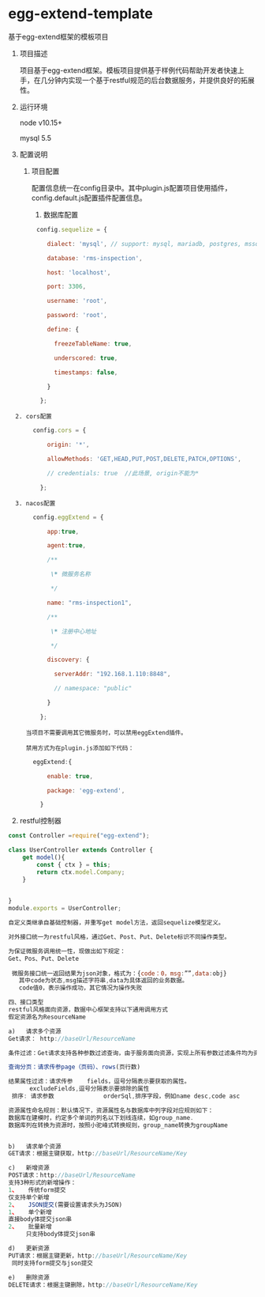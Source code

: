 # egg-extend-template
基于egg-extend框架的模板项目



1. 项目描述

   项目基于egg-extend框架。模板项目提供基于样例代码帮助开发者快速上手，在几分钟内实现一个基于restful规范的后台数据服务，并提供良好的拓展性。

   

2. 运行环境

   node v10.15+

   mysql 5.5

   

3. 配置说明

   1. 项目配置

      配置信息统一在config目录中。其中plugin.js配置项目使用插件，config.default.js配置插件配置信息。

      1. 数据库配置
  ```javascript
          config.sequelize = {

         ​    dialect: 'mysql', // support: mysql, mariadb, postgres, mssql

         ​    database: 'rms-inspection',

         ​    host: 'localhost',

         ​    port: 3306,

         ​    username: 'root',

         ​    password: 'root',

         ​    define: {

         ​      freezeTableName: true,

         ​      underscored: true,

         ​      timestamps: false,

         ​    }

           };
```
      2. cors配置
  ```javascript
         config.cors = {

         ​    origin: '*',

         ​    allowMethods: 'GET,HEAD,PUT,POST,DELETE,PATCH,OPTIONS',

         ​    // credentials: true  //此场景, origin不能为*

           };
```
      3. nacos配置
  ```javascript
         config.eggExtend = {

         ​    app:true,

         ​    agent:true,

         ​    /**

         ​     \* 微服务名称

         ​     */

         ​    name: "rms-inspection1",

         ​    /**

         ​     \* 注册中心地址

         ​     */

         ​    discovery: {

         ​      serverAddr: "192.168.1.110:8848",

         ​      // namespace: "public"

         ​    }

           };
  ```

         当项目不需要调用其它微服务时，可以禁用eggExtend插件。

         禁用方式为在plugin.js添加如下代码：
  ```javascript
         eggExtend:{

         ​    enable: true,

         ​    package: 'egg-extend',

           }
```
      

   2. restful控制器

   ```javascript
   const Controller =require("egg-extend");
   
   class UserController extends Controller {
       get model(){
           const { ctx } = this;
           return ctx.model.Company;
       }
   
       
   }
   module.exports = UserController;
   
   自定义类继承自基础控制器，并重写get model方法，返回sequelize模型定义。
   
   对外接口统一为restful风格，通过Get、Post、Put、Delete标识不同操作类型。
   
   为保证微服务调用统一性，现做出如下规定：
   Get、Pos、Put、Delete
   	
   	微服务接口统一返回结果为json对象，格式为：{code：0，msg:””,data:obj}
      其中code为状态,msg描述字符串,data为具体返回的业务数据。
      code值0，表示操作成功，其它情况为操作失败
   
   四、接口类型
   restful风格面向资源，数据中心框架支持以下通用调用方式
   假定资源名为ResourceName
   
   a)	请求多个资源
   Get请求： http://baseUrl/ResourceName
   
   条件过滤：Get请求支持各种参数过滤查询，由于服务面向资源，实现上所有参数过滤条件均为资源属性。
   
   查询分页：请求传参page（页码）、rows(页行数)
   
   结果属性过滤：请求传参    fields，逗号分隔表示要获取的属性。
         excludeFields,逗号分隔表示要排除的属性
   	排序: 请求参数    		  orderSql,排序字段，例如name desc,code asc
   
   资源属性命名规则：默认情况下，资源属性名与数据库中列字段对应规则如下：
   数据库在建模时，约定多个单词的列名以下划线连续，如group_name.
   数据库列在转换为资源时，按照小驼峰式转换规则，group_name转换为groupName
   
   
   b)	请求单个资源
   GET请求：根据主键获取，http://baseUrl/ResourceName/Key
   
   c)	新增资源
   POST请求：http://baseUrl/ResourceName
   支持3种形式的新增操作：
   1、	传统form提交
   仅支持单个新增
   2、	JSON提交(需要设置请求头为JSON)
   1、	单个新增
   直接body体提交json串
   2、	批量新增
        只支持body体提交json串
   
   d)	更新资源
   PUT请求：根据主键更新，http://baseUrl/ResourceName/Key
   	同时支持form提交与json提交
   
   e)	删除资源
   DELETE请求：根据主键删除，http://baseUrl/ResourceName/Key
   
   
   ```

   
